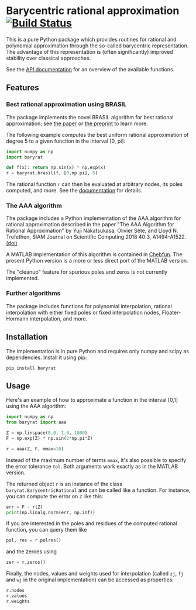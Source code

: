 # Barycentric rational approximation [![Build Status](https://travis-ci.com/c-f-h/baryrat.svg?branch=master)](https://travis-ci.com/c-f-h/baryrat)

This is a pure Python package which provides routines for rational and
polynomial approximation through the so-called barycentric representation.
The advantage of this representation is (often significantly) improved
stability over classical approaches.

See the [API documentation](https://baryrat.readthedocs.io/) for an overview of
the available functions.

## Features

### Best rational approximation using BRASIL

The package implements the novel BRASIL algorithm for best rational approximation;
see [the paper](https://doi.org/10.1007/s11075-020-01042-0) or
[the preprint](https://www.ricam.oeaw.ac.at/files/reports/20/rep20-37.pdf)
to learn more.

The following example computes the best uniform rational approximation of degree 5
to a given function in the interval [0, pi]:

```python
import numpy as np
import baryrat

def f(x): return np.sin(x) * np.exp(x)
r = baryrat.brasil(f, [0,np.pi], 5)
```

The rational function `r` can then be evaluated at arbitrary nodes, its poles computed,
and more. See the [documentation](https://baryrat.readthedocs.io/) for details.

### The AAA algorithm

The package includes a Python implementation of the AAA algorithm for rational
approximation described in the paper "The AAA Algorithm for Rational
Approximation" by Yuji Nakatsukasa, Olivier Sète, and Lloyd N. Trefethen, SIAM
Journal on Scientific Computing 2018 40:3, A1494-A1522.
[(doi)](https://doi.org/10.1137/16M1106122)

A MATLAB implementation of this algorithm is contained in
[Chebfun](http://www.chebfun.org/).  The present Python version is a more or
less direct port of the MATLAB version.

The "cleanup" feature for spurious poles and zeros is not currently implemented.

### Further algorithms

The package includes functions for polynomial interpolation, rational
interpolation with either fixed poles or fixed interpolation nodes,
Floater-Hormann interpolation, and more.

## Installation

The implementation is in pure Python and requires only numpy and scipy as
dependencies. Install it using pip:

    pip install baryrat

## Usage

Here's an example of how to approximate a function in the interval [0,1]
using the AAA algorithm:

```python
import numpy as np
from baryrat import aaa

Z = np.linspace(0.0, 1.0, 1000)
F = np.exp(Z) * np.sin(2*np.pi*Z)

r = aaa(Z, F, mmax=10)
```

Instead of the maximum number of terms `mmax`, it's also possible to specify
the error tolerance `tol`.  Both arguments work exactly as in the MATLAB
version.

The returned object `r` is an instance of the class
`baryrat.BarycentricRational` and can be called like a function. For instance,
you can compute the error on `Z` like this:

```python
err = F - r(Z)
print(np.linalg.norm(err, np.inf))
```

If you are interested in the poles and residues of the computed rational function,
you can query them like

```python
pol, res = r.polres()
```

and the zeroes using

```python
zer = r.zeros()
```

Finally, the nodes, values and weights used for interpolation (called `zj`,
`fj` and `wj` in the original implementation) can be accessed as properties:

```python
r.nodes
r.values
r.weights
```

